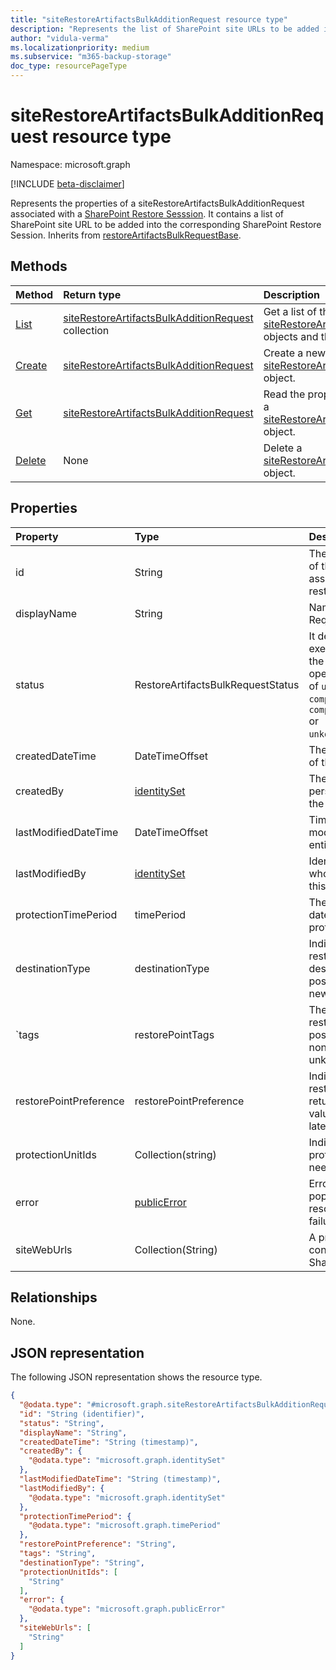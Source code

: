 ```yaml
---
title: "siteRestoreArtifactsBulkAdditionRequest resource type"
description: "Represents the list of SharePoint site URLs to be added into the corresponding SharePoint Restore Session."
author: "vidula-verma"
ms.localizationpriority: medium
ms.subservice: "m365-backup-storage"
doc_type: resourcePageType
---
```


# siteRestoreArtifactsBulkAdditionRequest resource type

Namespace: microsoft.graph

[!INCLUDE [beta-disclaimer](../../includes/beta-disclaimer.md)]

Represents the properties of a siteRestoreArtifactsBulkAdditionRequest associated with a [SharePoint Restore Sesssion](../resources/sharepointrestoresession.md). It contains a list of SharePoint site URL to be added into the corresponding SharePoint Restore Session.
Inherits from [restoreArtifactsBulkRequestBase](../resources/restoreartifactsbulkrequestbase.md).


## Methods
|Method|Return type|Description|
|:---|:---|:---|
|[List](../api/sharepointrestoresession-list-siterestoreartifactsbulkadditionrequests.md)|[siteRestoreArtifactsBulkAdditionRequest](../resources/siterestoreartifactsbulkadditionrequest.md) collection|Get a list of the [siteRestoreArtifactsBulkAdditionRequest](../resources/siterestoreartifactsbulkadditionrequest.md) objects and their properties.|
|[Create](../api/sharepointrestoresession-post-siterestoreartifactsbulkadditionrequests.md)|[siteRestoreArtifactsBulkAdditionRequest](../resources/siterestoreartifactsbulkadditionrequest.md)|Create a new [siteRestoreArtifactsBulkAdditionRequest](../resources/siterestoreartifactsbulkadditionrequest.md) object.|
|[Get](../api/siterestoreartifactsbulkadditionrequest-get.md)|[siteRestoreArtifactsBulkAdditionRequest](../resources/siterestoreartifactsbulkadditionrequest.md)|Read the properties and relationships of a [siteRestoreArtifactsBulkAdditionRequest](../resources/siterestoreartifactsbulkadditionrequest.md) object.|
|[Delete](../api/sharepointrestoresession-delete-siterestoreartifactsbulkadditionrequests.md)|None|Delete a [siteRestoreArtifactsBulkAdditionRequest](../resources/siterestoreartifactsbulkadditionrequest.md) object.|

## Properties
|Property|Type|Description|
|:---|:---|:---|
|id|String|The unique identifier of the bulk request associated to the restore session.|
|displayName|String|Name of the addition Request.|
|status|RestoreArtifactsBulkRequestStatus|It determines the execution status of the long running operation being one of `unkown`, `active`, `completed`, `completedWithErrors` or `unkonwnFutureValue`.|
|createdDateTime|DateTimeOffset|The time of creation of the bulk request.|
|createdBy|[identitySet](../resources/identityset.md)|The identity of person who created the bulk request.|
|lastModifiedDateTime|DateTimeOffset|Timestamp of last modification of this entity.|
|lastModifiedBy|[identitySet](../resources/identityset.md)|Identity of the person who last modified this entity.|
|protectionTimePeriod|timePeriod|The start and end date time of the protection period.|
|destinationType|destinationType|Indicates the restoration destination. The possible values are: new, inPlace.|
|`tags|restorePointTags|The type of the restore point. The possible values are none, fastRestore, unknownFutureValue.|
|restorePointPreference|restorePointPreference|Indicates which restore point to return. The possible values are oldest, latest.|
|protectionUnitIds|Collection(string)|Indicates which protection units we need to restore.|
|error|[publicError]((../resources/publicerror.md))|Error details will be populated here for resource resolution failures.|
|siteWebUrls|Collection(String)|A property which contains the list of SharePoint site URLs.|

## Relationships
None.

## JSON representation
The following JSON representation shows the resource type.
<!-- {
  "blockType": "resource",
  "keyProperty": "id",
  "@odata.type": "microsoft.graph.siteRestoreArtifactsBulkAdditionRequest",
  "baseType": "microsoft.graph.restoreArtifactsBulkRequestBase",
  "openType": false
}
-->
``` json
{
  "@odata.type": "#microsoft.graph.siteRestoreArtifactsBulkAdditionRequest",
  "id": "String (identifier)",
  "status": "String",
  "displayName": "String",
  "createdDateTime": "String (timestamp)",
  "createdBy": {
    "@odata.type": "microsoft.graph.identitySet"
  },
  "lastModifiedDateTime": "String (timestamp)",
  "lastModifiedBy": {
    "@odata.type": "microsoft.graph.identitySet"
  },
  "protectionTimePeriod": {
    "@odata.type": "microsoft.graph.timePeriod"
  },
  "restorePointPreference": "String",
  "tags": "String",
  "destinationType": "String",
  "protectionUnitIds": [
    "String"
  ],
  "error": {
    "@odata.type": "microsoft.graph.publicError"
  },
  "siteWebUrls": [
    "String"
  ]
}
```

